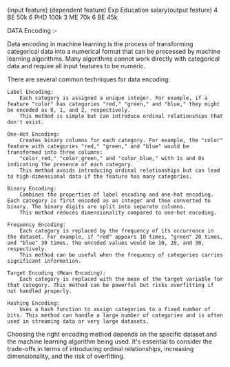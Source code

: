 <!-- Data Encoding -->
(input feature)                        (dependent feature)
Exp   Education                        salary(output feature)
4     BE                               50k
6     PHD                              100k
3     ME                               70k
6     BE                               45k


DATA Encoding :- 

Data encoding in machine learning is the process of transforming categorical data into a numerical format that can be processed by machine learning algorithms.
Many algorithms cannot work directly with categorical data and require all input features to be numeric.

There are several common techniques for data encoding:

    Label Encoding:
        Each category is assigned a unique integer. For example, if a feature "color" has categories "red," "green," and "blue," they might be encoded as 0, 1, and 2, respectively.
        This method is simple but can introduce ordinal relationships that don't exist.

    One-Hot Encoding:
        Creates binary columns for each category. For example, the "color" feature with categories "red," "green," and "blue" would be transformed into three columns:
        "color_red," "color_green," and "color_blue," with 1s and 0s indicating the presence of each category.
        This method avoids introducing ordinal relationships but can lead to high-dimensional data if the feature has many categories.

    Binary Encoding:
        Combines the properties of label encoding and one-hot encoding. Each category is first encoded as an integer and then converted to binary. The binary digits are split into separate columns.
        This method reduces dimensionality compared to one-hot encoding.

    Frequency Encoding:
        Each category is replaced by the frequency of its occurrence in the dataset. For example, if "red" appears 10 times, "green" 20 times, and "blue" 30 times, the encoded values would be 10, 20, and 30, respectively.
        This method can be useful when the frequency of categories carries significant information.

    Target Encoding (Mean Encoding):
        Each category is replaced with the mean of the target variable for that category. This method can be powerful but risks overfitting if not handled properly.

    Hashing Encoding:
        Uses a hash function to assign categories to a fixed number of bits. This method can handle a large number of categories and is often used in streaming data or very large datasets.


Choosing the right encoding method depends on the specific dataset and the machine learning algorithm being used.
It's essential to consider the trade-offs in terms of introducing ordinal relationships, increasing dimensionality, and the risk of overfitting.